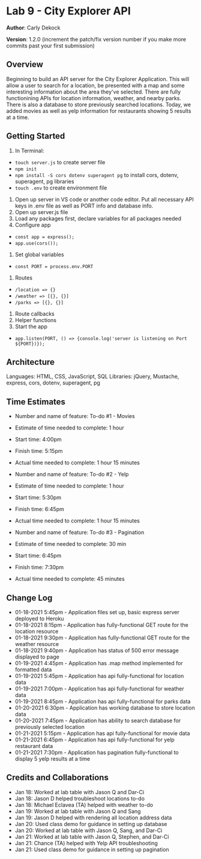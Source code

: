 # Lab 9 - City Explorer API

**Author**: Carly Dekock

**Version**: 1.2.0 (increment the patch/fix version number if you make more commits past your first submission)

## Overview

Beginning to build an API server for the City Explorer Application. This will allow a user to search for a location, be presented with a map and some interesting information about the area they've selected. There are fully functionining APIs for location information, weather, and nearby parks. There is also a database to store previously searched locations. Today, we added movies as well as yelp information for restaurants showing 5 results at a time.

## Getting Started
1. In Terminal:
  - ```touch server.js``` to create server file
  - ```npm init```
  - ```npm install -S cors dotenv superagent pg``` to install cors, dotenv, superagent, pg libraries
  - ```touch .env``` to create environment file
1. Open up server in VS code or another code editor. Put all necessary API keys in .env file as well as PORT info and database info.
1. Open up server.js file
1. Load any packages first, declare variables for all packages needed
1. Configure app
  - ```const app = express();```
  - ```app.use(cors());```
1. Set global variables
  - ```const PORT = process.env.PORT```
1. Routes
  - ```/location => {}```
  - ```/weather => [{}, {}]```
  - ```/parks => [{}, {}]```
1. Route callbacks
1. Helper functions
1. Start the app
  - ```app.listen(PORT, () => {console.log('server is listening on Port ${PORT})});```

## Architecture

Languages: HTML, CSS, JavaScript, SQL
Libraries: jQuery, Mustache, express, cors, dotenv, superagent, pg

## Time Estimates

- Number and name of feature: To-do #1 - Movies
- Estimate of time needed to complete: 1 hour
- Start time: 4:00pm
- Finish time: 5:15pm
- Actual time needed to complete: 1 hour 15 minutes

- Number and name of feature: To-do #2 - Yelp
- Estimate of time needed to complete: 1 hour
- Start time: 5:30pm
- Finish time: 6:45pm
- Actual time needed to complete: 1 hour 15 minutes

- Number and name of feature: To-do #3 - Pagination
- Estimate of time needed to complete: 30 min
- Start time: 6:45pm
- Finish time: 7:30pm
- Actual time needed to complete: 45 minutes

## Change Log

- 01-18-2021 5:45pm - Application files set up, basic express server deployed to Heroku
- 01-18-2021 8:15pm - Application has fully-functional GET route for the location resource
- 01-18-2021 9:30pm - Application has fully-functional GET route for the weather resource
- 01-18-2021 9:40pm - Application has status of 500 error message displayed to page
- 01-19-2021 4:45pm - Application has .map method implemented for formatted data
- 01-19-2021 5:45pm - Application has api fully-functional for location data
- 01-19-2021 7:00pm - Application has api fully-functional for weather data
- 01-19-2021 8:45pm - Application has api fully-functional for parks data
- 01-20-2021 6:30pm - Application has working database to store location data
- 01-20-2021 7:45pm - Application has ability to search database for previously selected location
- 01-21-2021 5:15pm - Application has api fully-functional for movie data
- 01-21-2021 6:45pm - Application has api fully-functional for yelp restaurant data
- 01-21-2021 7:30pm - Application has pagination fully-functional to display 5 yelp results at a time

## Credits and Collaborations

- Jan 18: Worked at lab table with Jason Q and Dar-Ci
- Jan 18: Jason D helped troubleshoot locations to-do
- Jan 18: Michael Eclavea (TA) helped with weather to-do
- Jan 19: Worked at lab table with Jason Q and Sang
- Jan 19: Jason D helped with rendering all location address data
- Jan 20: Used class demo for guidance in setting up database
- Jan 20: Worked at lab table with Jason Q, Sang, and Dar-Ci
- Jan 21: Worked at lab table with Jason Q, Stephen, and Dar-Ci
- Jan 21: Chance (TA) helped with Yelp API troubleshooting
- Jan 21: Used class demo for guidance in setting up pagination
